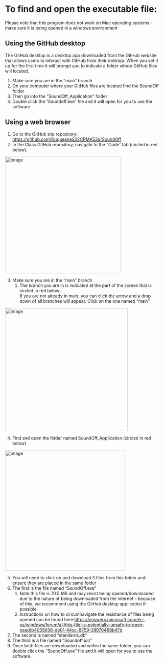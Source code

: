 # To find and open the executable file: 

Please note that this program does not work on Mac operating systems  - make sure it is being opened in a windows environment 

## Using the GitHub desktop 
The GitHub desktop is a desktop app downloaded from the GitHub website that allows users to interact with GitHub from their desktop. When you set it up for the first time it will prompt you to indicate a folder where GitHub files will located. 

1.	Make sure you are in the “main” branch
2.	On your computer where your GitHub files are located find the SoundOff folder
3.	Then go into the “SoundOff_Application” folder
4.	Double click the “Soundoff.exe” file and it will open for you to use the software


## Using a web browser 


1. Go to the GitHub site repository: https://github.com/DuquesneS22CPMA536/SoundOff
2. In the Class GitHub repository, navigate to the “Code” tab (circled in red below). 
<img width="379" alt="image" src="https://user-images.githubusercontent.com/100814697/163880907-b6feaa30-e988-4aac-bf0c-277061116c67.png">


3. Make sure you are in the “main” branch
   1. The branch you are in is indicated at the part of the screen that is circled in red below.  
      If you are not already in main, you can click the arrow and a drop down of all branches 
      will appear. Click on the one named “main”
<img width="400" alt="image" src="https://user-images.githubusercontent.com/100814697/163881376-db2ab30f-cb67-4bd2-90a3-f3e20fd61350.png">


4. Find and open the folder named SoundOff_Application (circled in red below)

<img width="392" alt="image" src="https://user-images.githubusercontent.com/100814697/163881075-d870c62d-9af5-4dd3-9aaf-5c0ccb7e263c.png">

5. You will need to click on and download 3 files from this folder and ensure they are placed in the same folder
6. The first is the file named “SoundOff.exe”
   1. Note this file is 70.5 MB and may resist being opened/downloaded due to the nature of being downloaded from the internet – because of this, we    recommend using the GitHub desktop application if possible
   2. Instructions on how to circumnavigate the resistance of files being opened can be found here:https://answers.microsoft.com/en-us/windows/forum/all/this-file-is-potentially-unsafe-to-open-need/b4038008-de01-44cc-8759-38970488b47b
7. The second is named “standards.db”
8. The third is a file named "Soundoff.ico"
9. Once both files are downloaded and within the same folder, you can double click the “SoundOff.exe” file and it will open for you to use the software.






